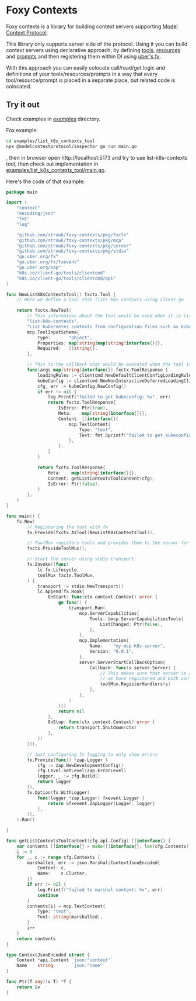 # Foxy Contexts

Foxy contexts is a library for building context servers supporting [Model Context Protocol](https://modelcontextprotocol.io/).

This library only supports server side of the protocol. Using it you can build context servers using declarative approach, by defining [tools](https://modelcontextprotocol.io/docs/concepts/tools), [resources](https://modelcontextprotocol.io/docs/concepts/resources) and [prompts](https://modelcontextprotocol.io/docs/concepts/prompts) and then registering them within DI using [uber's fx](https://modelcontextprotocol.io/docs/concepts/resources).

With this approach you can easily colocate call/read/get logic and definitions of your tools/resources/prompts in a way that every tool/resource/prompt is placed in a separate place, but related code is colocated.

## Try it out

Check examples in [examples](./examples) directory.

Fox example:

```bash
cd examples/list_k8s_contexts_tool
npx @modelcontextprotocol/inspector go run main.go
```
, then in browser open http://localhost:5173 and try to use list-k8s-contexts tool, then check out implementation in [examples/list_k8s_contexts_tool/main.go](./examples/list_k8s_contexts_tool/main.go).

Here's the code of that example:

```go
package main

import (
	"context"
	"encoding/json"
	"fmt"
	"log"

	"github.com/strowk/foxy-contexts/pkg/fxctx"
	"github.com/strowk/foxy-contexts/pkg/mcp"
	"github.com/strowk/foxy-contexts/pkg/server"
	"github.com/strowk/foxy-contexts/pkg/stdio"
	"go.uber.org/fx"
	"go.uber.org/fx/fxevent"
	"go.uber.org/zap"
	"k8s.io/client-go/tools/clientcmd"
	"k8s.io/client-go/tools/clientcmd/api"
)

func NewListK8sContextsTool() fxctx.Tool {
	// Here we define a tool that lists k8s contexts using client-go

	return fxctx.NewTool(
		// This information about the tool would be used when it is listed:
		"list-k8s-contexts",
		"List Kubernetes contexts from configuration files such as kubeconfig",
		mcp.ToolInputSchema{
			Type:       "object",
			Properties: map[string]map[string]interface{}{},
			Required:   []string{},
		},

		// This is the callback that would be executed when the tool is called:
		func(args map[string]interface{}) fxctx.ToolResponse {
			loadingRules := clientcmd.NewDefaultClientConfigLoadingRules()
			kubeConfig := clientcmd.NewNonInteractiveDeferredLoadingClientConfig(loadingRules, nil)
			cfg, err := kubeConfig.RawConfig()
			if err != nil {
				log.Printf("failed to get kubeconfig: %v", err)
				return fxctx.ToolResponse{
					IsError: Ptr(true),
					Meta:    map[string]interface{}{},
					Content: []interface{}{
						mcp.TextContent{
							Type: "text",
							Text: fmt.Sprintf("failed to get kubeconfig: %v", err),
						},
					},
				}
			}

			return fxctx.ToolResponse{
				Meta:    map[string]interface{}{},
				Content: getListContextsToolContent(cfg),
				IsError: Ptr(false),
			}
		},
	)
}

func main() {
	fx.New(
		// Registering the tool with fx
		fx.Provide(fxctx.AsTool(NewListK8sContextsTool)),

		// ToolMux registers tools and provides them to the server for listing tools and calling them
		fxctx.ProvideToolMux(),

		// Start the server using stdio transport
		fx.Invoke((func(
			lc fx.Lifecycle,
			toolMux fxctx.ToolMux,
		) {
			transport := stdio.NewTransport()
			lc.Append(fx.Hook{
				OnStart: func(ctx context.Context) error {
					go func() {
						transport.Run(
							mcp.ServerCapabilities{
								Tools: &mcp.ServerCapabilitiesTools{
									ListChanged: Ptr(false),
								},
							},
							mcp.Implementation{
								Name:    "my-mcp-k8s-server",
								Version: "0.0.1",
							},
							server.ServerStartCallbackOption{
								Callback: func(s server.Server) {
									// This makes sure that server is aware of the tools
									// we have registered and both can list and call them
									toolMux.RegisterHandlers(s)
								},
							},
						)
					}()
					return nil
				},
				OnStop: func(ctx context.Context) error {
					return transport.Shutdown(ctx)
				},
			})
		})),

		// Just configuring fx logging to only show errors
		fx.Provide(func() *zap.Logger {
			cfg := zap.NewDevelopmentConfig()
			cfg.Level.SetLevel(zap.ErrorLevel)
			logger, _ := cfg.Build()
			return logger
		}),
		fx.Option(fx.WithLogger(
			func(logger *zap.Logger) fxevent.Logger {
				return &fxevent.ZapLogger{Logger: logger}
			},
		)),
	).Run()

}

func getListContextsToolContent(cfg api.Config) []interface{} {
	var contents []interface{} = make([]interface{}, len(cfg.Contexts))
	i := 0
	for _, c := range cfg.Contexts {
		marshalled, err := json.Marshal(ContextJsonEncoded{
			Context: c,
			Name:    c.Cluster,
		})
		if err != nil {
			log.Printf("failed to marshal context: %v", err)
			continue
		}
		contents[i] = mcp.TextContent{
			Type: "text",
			Text: string(marshalled),
		}
		i++
	}
	return contents
}

type ContextJsonEncoded struct {
	Context *api.Context `json:"context"`
	Name    string       `json:"name"`
}

func Ptr[T any](v T) *T {
	return &v
}
```





